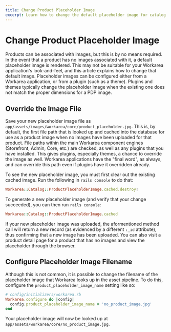 ```yaml
---
title: Change Product Placeholder Image
excerpt: Learn how to change the default placeholder image for catalog products.
---
```


# Change Product Placeholder Image

Products can be associated with images, but this is by no means required. In the event that a product has no images associated with it, a default placeholder image is rendered. This may not be suitable for your Workarea application's look-and-feel, and this article explains how to change that default image. Placeholder images can be configured either from a Workarea application, or from a plugin (such as a theme). Plugins and themes typically change the placeholder image when the existing one does not match the proper dimensions for a PDP image.

## Override the Image File

Save your new placeholder image file as `app/assets/images/workarea/core/product_placeholder.jpg`. This is, by default, the first file path that is looked up and cached into the database for use as a product image when no images have been uploaded for that product. File paths within the main Workarea component engines (Storefront, Admin, Core, etc.) are checked, as well as any plugins that you have installed. This gives plugins, especially themes, a chance to override the image as well. Workarea applications have the "final word", as always, and can override this path even if plugins have it overridden already.

To see the new placeholder image, you must first clear out the existing cached image. Run the following in `rails console` to do that:

```ruby
Workarea::Catalog::ProductPlaceholderImage.cached.destroy!
```

To generate a new placeholder image (and verify that your change succeeded), you can then run `rails console`:

```ruby
Workarea::Catalog::ProductPlaceholderImage.cached
```

If your new placeholder image was uploaded, the aformentioned method call will return a new record (as evidenced by a different `:_id` attribute), thus confirming that a new image has been uploaded. You can also visit a product detail page for a product that has no images and view the placeholder through the browser.

## Configure Placeholder Image Filename

Although this is not common, it is possible to change the filename of the placeholder image that Workarea looks up in the asset pipeline. To do this, configure the `product_placeholder_image_name` setting like so:

```ruby
# config/initializers/workarea.rb
Workarea.configure do |config|
  config.product_placeholder_image_name = 'no_product_image.jpg'
end
```

Your placeholder image will now be looked up at `app/assets/workarea/core/no_product_image.jpg`.
